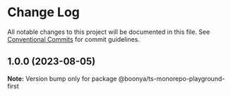 # Change Log

All notable changes to this project will be documented in this file.
See [Conventional Commits](https://conventionalcommits.org) for commit guidelines.

## 1.0.0 (2023-08-05)

**Note:** Version bump only for package @boonya/ts-monorepo-playground-first
